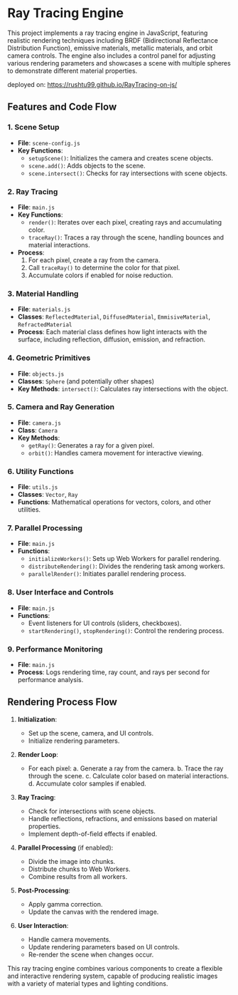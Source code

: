 # Ray Tracing Engine

This project implements a ray tracing engine in JavaScript, featuring realistic rendering techniques including BRDF (Bidirectional Reflectance Distribution Function), emissive materials, metallic materials, and orbit camera controls. The engine also includes a control panel for adjusting various rendering parameters and showcases a scene with multiple spheres to demonstrate different material properties.

deployed on: https://rushtu99.github.io/RayTracing-on-js/

## Features and Code Flow

### 1. Scene Setup
- **File**: `scene-config.js`
- **Key Functions**:
  - `setupScene()`: Initializes the camera and creates scene objects.
  - `scene.add()`: Adds objects to the scene.
  - `scene.intersect()`: Checks for ray intersections with scene objects.

### 2. Ray Tracing
- **File**: `main.js`
- **Key Functions**:
  - `render()`: Iterates over each pixel, creating rays and accumulating color.
  - `traceRay()`: Traces a ray through the scene, handling bounces and material interactions.
- **Process**:
  1. For each pixel, create a ray from the camera.
  2. Call `traceRay()` to determine the color for that pixel.
  3. Accumulate colors if enabled for noise reduction.

### 3. Material Handling
- **File**: `materials.js`
- **Classes**: `ReflectedMaterial`, `DiffusedMaterial`, `EmmisiveMaterial`, `RefractedMaterial`
- **Process**: Each material class defines how light interacts with the surface, including reflection, diffusion, emission, and refraction.

### 4. Geometric Primitives
- **File**: `objects.js`
- **Classes**: `Sphere` (and potentially other shapes)
- **Key Methods**: `intersect()`: Calculates ray intersections with the object.

### 5. Camera and Ray Generation
- **File**: `camera.js`
- **Class**: `Camera`
- **Key Methods**:
  - `getRay()`: Generates a ray for a given pixel.
  - `orbit()`: Handles camera movement for interactive viewing.

### 6. Utility Functions
- **File**: `utils.js`
- **Classes**: `Vector`, `Ray`
- **Functions**: Mathematical operations for vectors, colors, and other utilities.

### 7. Parallel Processing
- **File**: `main.js`
- **Functions**:
  - `initializeWorkers()`: Sets up Web Workers for parallel rendering.
  - `distributeRendering()`: Divides the rendering task among workers.
  - `parallelRender()`: Initiates parallel rendering process.

### 8. User Interface and Controls
- **File**: `main.js`
- **Functions**:
  - Event listeners for UI controls (sliders, checkboxes).
  - `startRendering()`, `stopRendering()`: Control the rendering process.

### 9. Performance Monitoring
- **File**: `main.js`
- **Process**: Logs rendering time, ray count, and rays per second for performance analysis.

## Rendering Process Flow

1. **Initialization**:
   - Set up the scene, camera, and UI controls.
   - Initialize rendering parameters.

2. **Render Loop**:
   - For each pixel:
     a. Generate a ray from the camera.
     b. Trace the ray through the scene.
     c. Calculate color based on material interactions.
     d. Accumulate color samples if enabled.

3. **Ray Tracing**:
   - Check for intersections with scene objects.
   - Handle reflections, refractions, and emissions based on material properties.
   - Implement depth-of-field effects if enabled.

4. **Parallel Processing** (if enabled):
   - Divide the image into chunks.
   - Distribute chunks to Web Workers.
   - Combine results from all workers.

5. **Post-Processing**:
   - Apply gamma correction.
   - Update the canvas with the rendered image.

6. **User Interaction**:
   - Handle camera movements.
   - Update rendering parameters based on UI controls.
   - Re-render the scene when changes occur.

This ray tracing engine combines various components to create a flexible and interactive rendering system, capable of producing realistic images with a variety of material types and lighting conditions.
